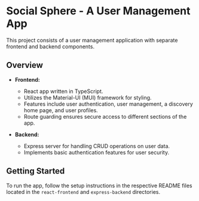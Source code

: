 # Social Sphere - A User Management App

This project consists of a user management application with separate frontend and backend components.

## Overview

- **Frontend:**
  - React app written in TypeScript.
  - Utilizes the Material-UI (MUI) framework for styling.
  - Features include user authentication, user management, a discovery home page, and user profiles.
  - Route guarding ensures secure access to different sections of the app.

- **Backend:**
  - Express server for handling CRUD operations on user data.
  - Implements basic authentication features for user security.

## Getting Started

To run the app, follow the setup instructions in the respective README files located in the `react-frontend` and `express-backend` directories.

